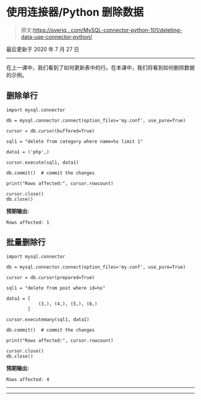 # 使用连接器/Python 删除数据

> 原文:[https://overiq . com/MySQL-connector-python-101/deleting-data-use-connector-python/](https://overiq.com/mysql-connector-python-101/deleting-data-using-connector-python/)

最后更新于 2020 年 7 月 27 日

* * *

在上一课中，我们看到了如何更新表中的行。在本课中，我们将看到如何删除数据的示例。

## 删除单行

```
import mysql.connector

db = mysql.connector.connect(option_files='my.conf', use_pure=True)

cursor = db.cursor(buffered=True)

sql1 = "delete from category where name=%s limit 1"

data1 = ('php',)

cursor.execute(sql1, data1)

db.commit()  # commit the changes

print("Rows affected:", cursor.rowcount)

cursor.close()
db.close()

```

**预期输出:**

```
Rows affected: 1

```

## 批量删除行

```
import mysql.connector

db = mysql.connector.connect(option_files='my.conf', use_pure=True)

cursor = db.cursor(prepared=True)

sql1 = "delete from post where id=%s"

data1 = [
            (3,), (4,), (5,), (6,)
        ]

cursor.executemany(sql1, data1)

db.commit()  # commit the changes

print("Rows affected:", cursor.rowcount)

cursor.close()
db.close()

```

**预期输出:**

```
Rows affected: 4

```

* * *

* * *